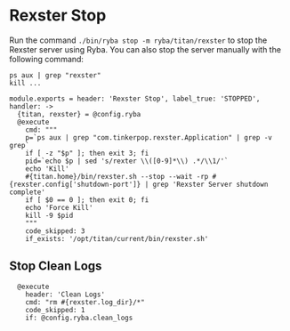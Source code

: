 
# Rexster Stop

Run the command `./bin/ryba stop -m ryba/titan/rexster` to stop the Rexster
server using Ryba. 
You can also stop the server manually with the following command:

```
ps aux | grep "rexster"
kill ...
```

    module.exports = header: 'Rexster Stop', label_true: 'STOPPED', handler: ->
      {titan, rexster} = @config.ryba
      @execute
        cmd: """
        p=`ps aux | grep "com.tinkerpop.rexster.Application" | grep -v grep`
        if [ -z "$p" ]; then exit 3; fi
        pid=`echo $p | sed 's/rexter \\([0-9]*\\) .*/\\1/'`
        echo 'Kill'
        #{titan.home}/bin/rexster.sh --stop --wait -rp #{rexster.config['shutdown-port']} | grep 'Rexster Server shutdown complete'
        if [ $0 == 0 ]; then exit 0; fi
        echo 'Force Kill'
        kill -9 $pid
        """
        code_skipped: 3
        if_exists: '/opt/titan/current/bin/rexster.sh'

## Stop Clean Logs

      @execute
        header: 'Clean Logs'
        cmd: "rm #{rexster.log_dir}/*"
        code_skipped: 1
        if: @config.ryba.clean_logs
